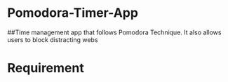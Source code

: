 # Pomodora-Timer-App
##Time management app that follows Pomodora Technique. It also allows users to block distracting webs

# Requirement
